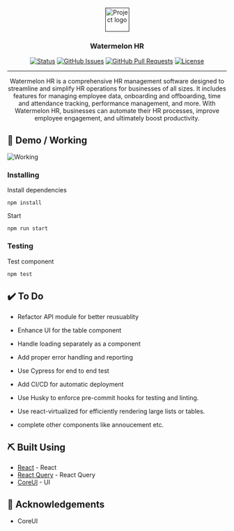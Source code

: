 <p align="center">
  <a href="" rel="noopener">
  <img width="55px" height="55px" src="https://i.imgur.com/K31sBGO.png" alt="Project logo"></a>
</p>

<h3 align="center">Watermelon HR</h3>

<div align="center">

  [![Status](https://img.shields.io/badge/status-active-success.svg)]() 
  [![GitHub Issues](https://img.shields.io/github/issues/wilsonshh/watermelon-hr.svg)](https://github.com/wilsonshh/watermelon-hr/issues)
  [![GitHub Pull Requests](https://img.shields.io/github/issues-pr/kylelobo/The-Documentation-Compendium.svg)](https://github.com/wilsonshh/watermelon-hr/pulls)
  [![License](https://img.shields.io/badge/license-MIT-blue.svg)](/LICENSE)

</div>

---

<p align="center"> 
Watermelon HR is a comprehensive HR management software designed to streamline and simplify HR operations for businesses of all sizes. It includes features for managing employee data, onboarding and offboarding, time and attendance tracking, performance management, and more. With Watermelon HR, businesses can automate their HR processes, improve employee engagement, and ultimately boost productivity.
<br> 
</p>

## 🎥 Demo / Working <a name = "demo"></a>
![Working](https://media.giphy.com/media/keMjVBhNYTXUf3PiDy/giphy.gif)

### Installing

Install dependencies
```
npm install
```

Start

```
npm run start
```

### Testing

Test component
```
npm test
```

## ✔️ To Do</a>
- Refactor API module for better reusuablity
- Enhance UI for the table component
- Handle loading separately as a component
- Add proper error handling and reporting
- Use Cypress for end to end test
- Add CI/CD for automatic deployment
- Use Husky to enforce pre-commit hooks for testing and linting.
- Use react-virtualized for efficiently rendering large lists or tables.

- complete other components like annoucement etc.

## ⛏️ Built Using <a name = "built_using"></a>
- [React](https://www.mysql.com/) - React
- [React Query](https://www.mysql.com/) - React Query
- [CoreUI](https://coreui.io/) - UI

## 🎉 Acknowledgements <a name = "acknowledgement"></a>
- CoreUI
